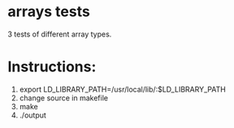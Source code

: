 arrays tests
============

3 tests of different array types.

Instructions:
=============

1. export LD_LIBRARY_PATH=/usr/local/lib/:$LD_LIBRARY_PATH
2. change source in makefile
3. make
4. ./output
